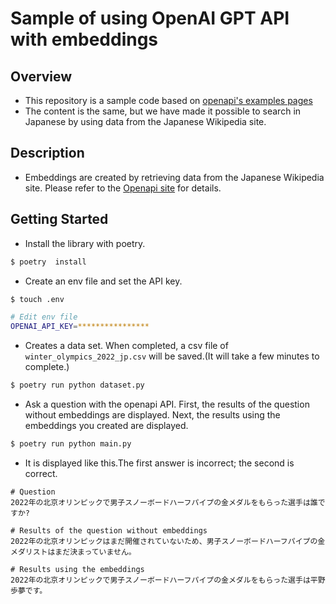 # Sample of using OpenAI GPT API with embeddings

## Overview

- This repository is a sample code based on [openapi's examples pages](https://github.com/openai/openai-cookbook/blob/main/examples/Question_answering_using_embeddings.ipynb)
- The content is the same, but we have made it possible to search in Japanese by using data from the Japanese Wikipedia site.

## Description

- Embeddings are created by retrieving data from the Japanese Wikipedia site. Please refer to the [Openapi site](https://github.com/openai/openai-cookbook/blob/793384ff3bfe30be9479e24ab93ec2a6b4fa9ff8/examples/Embedding_Wikipedia_articles_for_search.ipynb) for details.

## Getting Started

- Install the library with poetry.

```bash
$ poetry  install
```

- Create an env file and set the API key.

```bash
$ touch .env

# Edit env file
OPENAI_API_KEY=****************

```

- Creates a data set. When completed, a csv file of `winter_olympics_2022_jp.csv` will be saved.(It will take a few minutes to complete.)

```bash
$ poetry run python dataset.py
```

- Ask a question with the openapi API. First, the results of the question without embeddings are displayed. Next, the results using the embeddings you created are displayed.

```bash
$ poetry run python main.py
```

- It is displayed like this.The first answer is incorrect; the second is correct.

```
# Question
2022年の北京オリンピックで男子スノーボードハーフパイプの金メダルをもらった選手は誰ですか?

# Results of the question without embeddings
2022年の北京オリンピックはまだ開催されていないため、男子スノーボードハーフパイプの金メダリストはまだ決まっていません。

# Results using the embeddings
2022年の北京オリンピックで男子スノーボードハーフパイプの金メダルをもらった選手は平野歩夢です。
```

